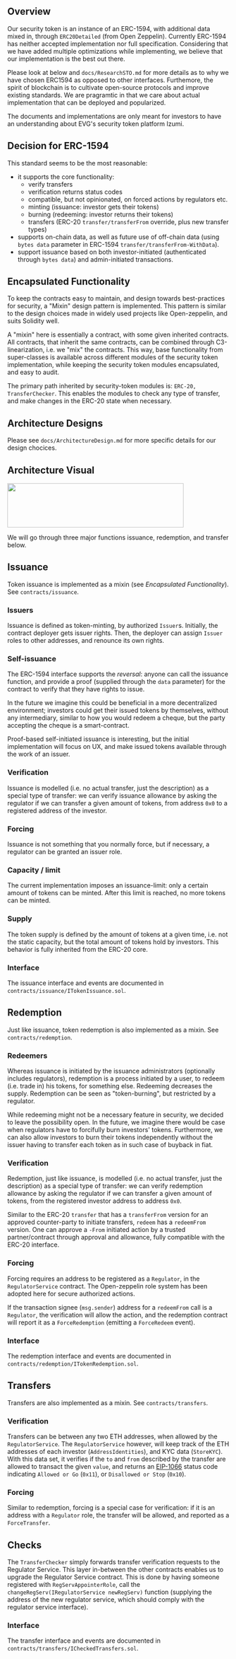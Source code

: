 ## Overview

Our security token is an instance of an ERC-1594, with additional data mixed in, through `ERC20Detailed` (from Open Zeppelin). Currently ERC-1594 has neither accepted implementation nor full specification. Considering that we have added multiple optimizations while implementing, we believe that our implementation is the best out there. 

Please look at below and `docs/ResearchSTO.md` for more details as to why we have chosen ERC1594 as opposed to other interfaces. Furthemore, the spirit of blockchain is to cultivate open-source protocols and improve existing standards. We are pragramtic in that we care about actual implementation that can be deployed and popularized.

The documents and implementations are only meant for investors to have an understanding about EVG's security token platform Izumi.

## Decision for ERC-1594

This standard seems to be the most reasonable:
- it supports the core functionality:
  - verify transfers
  - verification returns status codes
  - compatible, but not opinionated, on forced actions by regulators etc.
  - minting (issuance: investor gets their tokens)
  - burning (redeeming: investor returns their tokens)
  - transfers (ERC-20 `transfer/transferFrom` override, plus new transfer types)
- supports on-chain data, as well as future use of off-chain data (using `bytes data` parameter in ERC-1594 `transfer/transferFrom-WithData`).
- support issuance based on both investor-initiated (authenticated through `bytes data`) and admin-initiated transactions. 

## Encapsulated Functionality

To keep the contracts easy to maintain, and design towards best-practices for security, a "Mixin" design pattern is implemented.
This pattern is similar to the design choices made in widely used projects like Open-zeppelin, and suits Solidity well.

A "mixin" here is essentially a contract, with some given inherited contracts.
All contracts, that inherit the same contracts, can be combined through C3-linearization, i.e. we "mix" the contracts.
This way, base functionality from super-classes is available across different modules of the security token implementation, while keeping the security token modules encapsulated, and easy to audit.
 
The primary path inherited by security-token modules is: `ERC-20, TransferChecker`.
This enables the modules to check any type of transfer, and make changes in the ERC-20 state when necessary.

## Architecture Designs

Please see `docs/ArchitectureDesign.md` for more specific details for our design chocices. 

## Architecture Visual

<img src = "docs/architectur_visual.png" width = "400" height = "100">

We will go through three major functions issuance, redemption, and transfer below. 

## Issuance

Token issuance is implemented as a mixin (see *Encapsulated Functionality*). See `contracts/issuance`.

### Issuers

Issuance is defined as token-minting, by authorized `Issuer`s. Initially, the contract deployer gets issuer rights.
Then, the deployer can assign `Issuer` roles to other addresses, and renounce its own rights.

### Self-issuance

The ERC-1594 interface supports the *reversal*: anyone can call the issuance function,
 and provide a proof (supplied through the `data` parameter) for the contract to verify that they have rights to issue.
 
In the future we imagine this could be beneficial in a more decentralized environment;
 investors could get their issued tokens by themselves, without any intermediary,
 similar to how you would redeem a cheque, but the party accepting the cheque is a smart-contract.

Proof-based self-initiated issuance is interesting, but the initial implementation will focus on UX, 
 and make issued tokens available through the work of an issuer.

### Verification

Issuance is modelled (i.e. no actual transfer, just the description) as a special type of transfer:
 we can verify issuance allowance by asking the regulator if we can transfer a given amount of tokens,
 from address `0x0` to a registered address of the investor.

### Forcing

Issuance is not something that you normally force, but if necessary, a regulator can be granted an issuer role.

### Capacity / limit
The current implementation imposes an issuance-limit: only a certain amount of tokens can be minted.
After this limit is reached, no more tokens can be minted.

### Supply

The token supply is defined by the amount of tokens at a given time, i.e. not the static capacity,
 but the total amount of tokens hold by investors. This behavior is fully inherited from the ERC-20 core.

### Interface

The issuance interface and events are documented in `contracts/issuance/ITokenIssuance.sol`.



## Redemption

Just like issuance, token redemption is also implemented as a mixin. See `contracts/redemption`.

### Redeemers

Whereas issuance is initiated by the issuance administrators (optionally includes regulators),
 redemption is a process initiated by a user, to redeem (i.e. trade in) his tokens, for something else.
Redeeming decreases the supply. Redemption can be seen as "token-burning", but restricted by a regulator.

While redeeming might not be a necessary feature in security, we decided to leave the possibility open.
In the future, we imagine there would be case when regulators have to forcifully burn investors' tokens.
Furthermore, we can also allow investors to burn their tokens independently without the issuer having to transfer each token as in such case of buyback in fiat. 

### Verification

Redemption, just like issuance, is modelled (i.e. no actual transfer, just the description) as a special type of transfer:
 we can verify redemption allowance by asking the regulator if we can transfer a given amount of tokens,
 from the registered investor address to address `0x0`.

Similar to the ERC-20 `transfer` that has a `transferFrom` version for an approved counter-party to initiate transfers,
 `redeem` has a `redeemFrom` version. 
One can approve a `-From` initiated action by a trusted partner/contract through approval and allowance,
 fully compatible with the ERC-20 interface.

### Forcing

Forcing requires an address to be registered as a `Regulator`, in the `RegulatorService` contract.
The Open-zeppelin role system has been adopted here for secure authorized actions.

If the transaction signee (`msg.sender`) address for a `redeemFrom` call is a `Regulator`,
 the verification will allow the action, and the redemption contract will report it as a `ForceRedemption` (emitting a `ForceRedeem` event).

### Interface

The redemption interface and events are documented in `contracts/redemption/ITokenRedemption.sol`.




## Transfers

Transfers are also implemented as a mixin. See `contracts/transfers`.

### Verification

Transfers can be between any two ETH addresses, when allowed by the `RegulatorService`.
The `RegulatorService` however, will keep track of the ETH addresses of each investor (`AddressIdentities`),
 and KYC data (`StoreKYC`). With this data set, 
 it verifies if the `to` and `from` described by the transfer are allowed to transact the given `value`,
  and returns an [EIP-1066](https://eips.ethereum.org/EIPS/eip-1066) status code indicating
  `Allowed or Go` (`0x11`), or `Disallowed or Stop` (`0x10`).

### Forcing

Similar to redemption, forcing is a special case for verification: if it is an address with a `Regulator` role,
 the transfer will be allowed, and reported as a `ForceTransfer`.

## Checks

The `TransferChecker` simply forwards transfer verification requests to the Regulator Service.
This layer in-between the other contracts enables us to upgrade the Regulator Service contract.
This is done by having someone registered with `RegServAppointerRole`,
 call the `changeRegServ(IRegulatorService newRegServ)` function 
 (supplying the address of the new regulator service, which should comply with the regulator service interface).

### Interface

The transfer interface and events are documented in `contracts/transfers/ICheckedTransfers.sol`.



